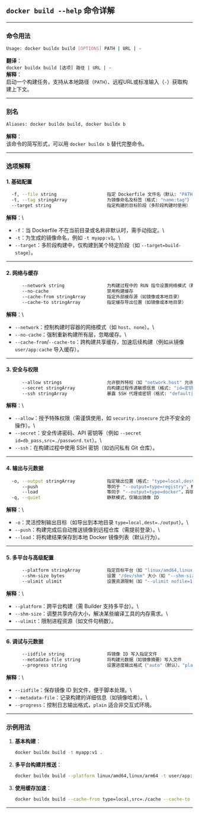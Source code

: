 ## `docker build --help` 命令详解

------------------------------------------------------------------------

### 命令用法

``` bash
Usage: docker buildx build [OPTIONS] PATH | URL | -
```

**翻译**：\
`docker buildx build [选项] 路径 | URL | -`\
**解释**：\
启动一个构建任务，支持从本地路径（`PATH`）、远程URL或标准输入（`-`）获取构建上下文。

------------------------------------------------------------------------

### 别名

``` bash
Aliases: docker buildx build, docker buildx b
```

**解释**：\
该命令的简写形式，可以用 `docker buildx b` 替代完整命令。

------------------------------------------------------------------------

### 选项解释

#### 1. 基础配置

``` bash
  -f, --file string                   指定 Dockerfile 文件名（默认: "PATH/Dockerfile"）
  -t, --tag stringArray               为镜像命名及标签（格式: "name:tag"）
  --target string                     指定构建的目标阶段（多阶段构建时使用）
```

**解释**：\
- `-f`：当 Dockerfile 不在当前目录或名称非默认时，需手动指定。\
- `-t`：为生成的镜像命名，例如 `-t myapp:v1`。\
- `--target`：多阶段构建中，仅构建到某个特定阶段（如 `--target=build-stage`）。

------------------------------------------------------------------------

#### 2. 网络与缓存

``` bash
      --network string                为构建过程中的 RUN 指令设置网络模式（默认 "default"）
      --no-cache                      禁用构建缓存
      --cache-from stringArray        指定外部缓存源（如镜像或本地目录）
      --cache-to stringArray          指定缓存导出位置（如镜像或本地目录）
```

**解释**：\
- `--network`：控制构建时容器的网络模式（如 `host`、`none`）。\
- `--no-cache`：强制重新构建所有层，忽略缓存。\
- `--cache-from`/`--cache-to`：跨构建共享缓存，加速后续构建（例如从镜像 `user/app:cache` 导入缓存）。

------------------------------------------------------------------------

#### 3. 安全与权限

``` bash
      --allow strings                 允许额外特权（如 "network.host" 允许容器访问宿主机网络）
      --secret stringArray            向构建过程传递敏感信息（格式: "id=密钥名[,src=文件路径]"）
      --ssh stringArray               暴露 SSH 代理或密钥（格式: "default|密钥ID[=socket路径|密钥内容]"）
```

**解释**：\
- `--allow`：授予特殊权限（需谨慎使用，如 `security.insecure` 允许不安全的操作）。\
- `--secret`：安全传递密码、API 密钥等（例如 `--secret id=db_pass,src=./password.txt`）。\
- `--ssh`：在构建过程中使用 SSH 密钥（如访问私有 Git 仓库）。

------------------------------------------------------------------------

#### 4. 输出与元数据

``` bash
  -o, --output stringArray            指定输出位置（格式: "type=local,dest=路径"）
      --push                          等同于 "--output=type=registry"，构建后直接推送到镜像仓库
      --load                          等同于 "--output=type=docker"，将镜像加载到本地 Docker
  -q, --quiet                         静默模式，仅输出镜像 ID
```

**解释**：\
- `-o`：灵活控制输出目标（如导出到本地目录 `type=local,dest=./output`）。\
- `--push`：构建完成后自动推送镜像到远程仓库（需提前登录）。\
- `--load`：将构建结果保存到本地 Docker 镜像列表（默认行为）。

------------------------------------------------------------------------

#### 5. 多平台与高级配置

``` bash
      --platform stringArray          指定目标平台（如 "linux/amd64,linux/arm64"）
      --shm-size bytes                设置 "/dev/shm" 大小（如 "--shm-size=1g"）
      --ulimit ulimit                 设置资源限制（如 "--ulimit nofile=1024:1024"）
```

**解释**：\
- `--platform`：跨平台构建（需 Builder 支持多平台）。\
- `--shm-size`：调整共享内存大小，解决某些编译工具的内存需求。\
- `--ulimit`：限制进程资源（如文件句柄数）。

------------------------------------------------------------------------

#### 6. 调试与元数据

``` bash
      --iidfile string                将镜像 ID 写入指定文件
      --metadata-file string          将构建元数据（如镜像摘要）写入文件
      --progress string               设置进度输出格式（"auto"（默认）、"plain" 或 "tty"）
```

**解释**：\
- `--iidfile`：保存镜像 ID 到文件，便于脚本处理。\
- `--metadata-file`：记录构建的详细信息（如镜像哈希）。\
- `--progress`：控制日志输出格式，`plain` 适合非交互式环境。

------------------------------------------------------------------------

### 示例用法

1.  **基本构建**：

    ``` bash
    docker buildx build -t myapp:v1 .
    ```

2.  **多平台构建并推送**：

    ``` bash
    docker buildx build --platform linux/amd64,linux/arm64 -t user/app:latest --push .
    ```

3.  **使用缓存加速**：

    ``` bash
    docker buildx build --cache-from type=local,src=./cache --cache-to type=local,dest=./cache .
    ```

------------------------------------------------------------------------
